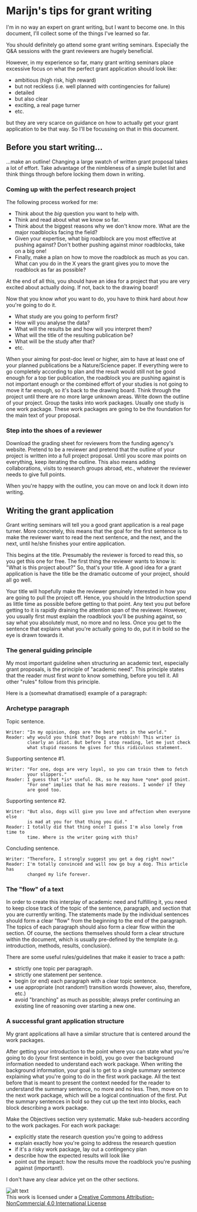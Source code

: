 Marijn's tips for grant writing
===============================

I'm in no way an expert on grant writing, but I want to become one.
In this document, I'll collect some of the things I've learned so far.

You should definitely go attend some grant writing seminars.
Especially the Q&A sessions with the grant reviewers are hugely beneficial.

However, in my experience so far, many grant writing seminars place excessive
focus on what the perfect grant application should look like:

 - ambitious (high risk, high reward)
 - but not reckless (i.e. well planned with contingencies for failure)
 - detailed
 - but also clear
 - exciting, a real page turner
 - etc.

but they are very scarce on guidance on how to actually get your grant application to be that way.
So I'll be focussing on that in this document.


Before you start writing...
---------------------------

...make an outline!
Changing a large swatch of written grant proposal takes a lot of effort.
Take advantage of the nimbleness of a simple bullet list and think things through before locking them down in writing.


### Coming up with the perfect research project

The following process worked for me:

 - Think about the *big* question you want to help with.  
 - Think and read about what we know so far.  
 - Think about the biggest reasons why we don't know more.
   What are the major roadblocks facing the field?  
 - Given your expertise, what big roadblock are you most effective at pushing against?
   Don't bother pushing against minor roadblocks, take on a big one!  
 - Finally, make a plan on how to move the roadblock as much as you can.
   What can you do in the X years the grant gives you to move the roadblock as far as possible?  

At the end of all this, you should have an idea for a project that you are very excited about actually doing.
If not, back to the drawing board!

Now that you know *what* you want to do, you have to think hard about *how* you're going to do it.

 - What study are you going to perform first?
 - How will you analyse the data?
 - What will the results be and how will you interpret them?
 - What will the title of the resulting publication be?
 - What will be the study after that?
 - etc.

When your aiming for post-doc level or higher, aim to have at least one of your planned publications be a Nature/Science paper. If everything were to go completely according to plan and the result would still not be good enough for a top tier publication, the roadblock you are pushing against is not important enough or the combined effort of your studies is not going to move it far enough, so it's back to the drawing board.
Think through the project until there are no more large unknown areas.
Write down the outline of your project.
Group the tasks into work packages.
Usually one study is one work package.
These work packages are going to be the foundation for the main text of your proposal.


### Step into the shoes of a reviewer

Download the grading sheet for reviewers from the funding agency's website.
Pretend to be a reviewer and pretend that the outline of your project is written into a full project proposal.
Until you score max points on everything, keep iterating the outline.
This also means adding collaborations, visits to research groups abroad, etc., whatever the reviewer needs to give full points.

When you're happy with the outline, you can move on and lock it down into writing.


Writing the grant application
-----------------------------

Grant writing seminars will tell you a good grant application is a real page turner.
More concretely, this means that the goal for the first sentence is to make the reviewer want to read the next sentence, and the next, and the next, until he/she finishes your entire application.

This begins at the title.
Presumably the reviewer is forced to read this, so you get this one for free.
The first thing the reviewer wants to know is: "What is this project about?"
So, that's your title.
A good idea for a grant application is have the title be the dramatic outcome of your project, should all go well.

Your title will hopefully make the reviewer genuinely interested in how you are going to pull the project off.
Hence, you should in the Introduction spend as little time as possible before getting to that point.
Any text you put before getting to it is rapidly draining the attention span of the reviewer.
However, you usually first must explain the roadblock you'll be pushing against, so say what you absolutely must, no more and no less.
Once you get to the sentence that explains what you're actually going to do, put it in bold so the eye is drawn towards it.


### The general guiding principle

My most important guideline when structuring an academic text, especially grant proposals, is the principle of "academic need".
This principle states that the reader must first *want* to know something, before you tell it.
All other "rules" follow from this principle.

Here is a (somewhat dramatised) example of a paragraph:


### Archetype paragraph

Topic sentence.

    Writer: "In my opinion, dogs are the best pets in the world."
    Reader: why would you think that? Dogs are rubbish! This writer is 
            clearly an idiot. But before I stop reading, let me just check
            what stupid reasons he gives for this ridiculous statement.

Supporting sentence #1.

    Writer: "For one, dogs are very loyal, so you can train them to fetch
            your slippers."
    Reader: I guess that *is* useful. Ok, so he may have *one* good point.
            "For one" implies that he has more reasons. I wonder if they
            are good too.
	
Supporting sentence #2.

    Writer: "But also, dogs will give you love and affection when everyone else
            is mad at you for that thing you did."
    Reader: I totally did that thing once! I guess I'm also lonely from time to
            time. Where is the writer going with this?

Concluding sentence.

    Writer: "Therefore, I strongly suggest you get a dog right now!"
    Reader: I'm totally convinced and will now go buy a dog. This article has
            changed my life forever. 
 

### The "flow" of a text

In order to create this interplay of academic need and fulfilling it, you need to keep close track of the topic of the sentence, paragraph, and section that you are currently writing.
The statements made by the individual sentences should form a clear "flow" from the beginning to the end of the paragraph.
The topics of each paragraph should also form a clear flow within the section.
Of course, the sections themselves should form a clear structure within the document, which is usually pre-defined by the template (e.g. introduction, methods, results, conclusion).

There are some useful rules/guidelines that make it easier to trace a path:

 - strictly one topic per paragraph.
 - strictly one statement per sentence.
 - begin (or end) each paragraph with a clear topic sentence.
 - use appropriate (not random!) transition words (however, also, therefore, etc.)
 - avoid "branching" as much as possible; always prefer continuing an existing line of reasoning over starting a new one.


### A successful grant application structure

My grant applications all have a similar structure that is centered around the work packages.

After getting your introduction to the point where you can state what you're going to do (your first sentence in bold), you go over the background information needed to understand each work package.
When writing the background information, your goal is to get to a single summary sentence explaining what you're going to do in the first work package.
All the text before that is meant to present the context needed for the reader to understand the summary sentence, no more and no less.
Then, move on to the next work package, which will be a logical continuation of the first.
Put the summary sentences in bold so they cut up the text into blocks, each block describing a work package.

Make the Objectives section very systematic.
Make sub-headers according to the work packages.
For each work package:

 - explicitly state the research question you're going to address
 - explain exactly how you're going to address the research question
 - if it's a risky work package, lay out a contingency plan
 - describe how the expected results will look like
 - point out the impact: how the results move the roadblock you're pushing against (important!).

I don't have any clear advice yet on the other sections.

![alt text][logo]  
This work is licensed under a [Creative Commons Attribution-NonCommercial 4.0 International License](http://creativecommons.org/licenses/by-nc/4.0)

[logo]: https://i.creativecommons.org/l/by-nc/4.0/88x31.png "Creative Commons Licence"
